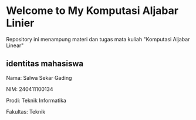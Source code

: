 # Welcome to My Komputasi Aljabar Linier

Repository ini menampung materi dan tugas mata kuliah "Komputasi Aljabar Linear"

## identitas mahasiswa

Nama: Salwa Sekar Gading

NIM: 240411100134

Prodi: Teknik Informatika

Fakultas: Teknik


```{tableofcontents}
```
